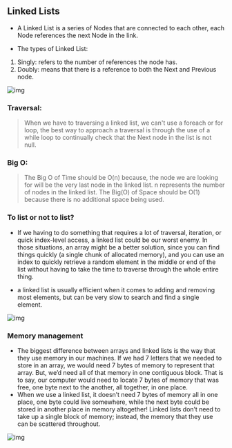 ## Linked Lists

* A Linked List is a series of Nodes that are connected to each other, each Node references the next Node in the link.

* The types of Linked List:
1. Singly: refers to the number of references the node has.
2. Doubly: means that there is a reference to both the Next and Previous node.


![img](https://codefellows.github.io/common_curriculum/data_structures_and_algorithms/Code_401/class-05/resources/images/LinkedList1.PNG)


### Traversal:
> When we have to traversing a linked list, we can't use a foreach or for loop, the best way to approach a traversal is through the use of a while loop to continually check that the Next node in the list is not null.


### Big O:
> The Big O of Time should be O(n) because, the node we are looking for will be the very last node in the linked list. n represents the number of nodes in the linked list.
> The Big(O) of Space should be O(1) because there is no additional space being used.


### To list or not to list?
- If we having to do something that requires a lot of traversal, iteration, or quick index-level access, a linked list could be our worst enemy. In those situations, an array might be a better solution, since you can find things quickly (a single chunk of allocated memory), and you can use an index to quickly retrieve a random element in the middle or end of the list without having to take the time to traverse through the whole entire thing.

- a linked list is usually efficient when it comes to adding and removing most elements, but can be very slow to search and find a single element.

![img](https://miro.medium.com/max/1400/1*cUehR5S18XSoVLaPNfNzlA.jpeg)


### Memory management
- The biggest difference between arrays and linked lists is the way that they use memory in our machines. 
If we had 7 letters that we needed to store in an array, we would need 7 bytes of memory to represent that array. But, we’d need all of that memory in one contiguous block. That is to say, our computer would need to locate 7 bytes of memory that was free, one byte next to the another, all together, in one place.
- When we use a linked list, it doesn’t need 7 bytes of memory all in one place, one byte could live somewhere, while the next byte could be stored in another place in memory altogether! Linked lists don’t need to take up a single block of memory; instead, the memory that they use can be scattered throughout.

![img](https://miro.medium.com/max/1400/1*G43FVT5xJ1n1QDKVNZUxXQ.jpeg)

